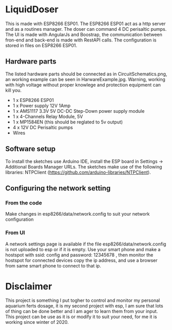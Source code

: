 # LiquidDoser
This is made with ESP8266 ESP01. The ESP8266 ESP01 act as a http server and as a routines manager. The doser can command 4 DC perisaltic pumps. The UI is made with AngularJs and Boostrap, the communication between fron-end and back-end is made with RestAPI calls. The configuration is stored in files on ESP8266 ESP01.

## Hardware parts
The listed hardware parts should be connected as in CircuitSchematics.png, an working example can be seen in HarwareExample.jpg. Warning, working with high voltage without proper knowlege and protection equipment can kill you.
- 1 x ESP8266 ESP01
- 1 x Power supply 12V 1Amp
- 1 x AMS1117 3.3V 5V DC-DC Step-Down power supply module
- 1 x 4-Channels Relay Module, 5V
- 1 x MP1584EN (this should be reglated to 5v output)
- 4 x 12V DC Perisaltic pumps
- Wires

## Software setup
To install the sketches use Arduino IDE, install the ESP board in Settings -> Additional Boards Manager URLs. The sketches make use of the following libraries: NTPClient (https://github.com/arduino-libraries/NTPClient).

## Configuring the network setting
### From the code
Make changes in esp8266/data/network.config to suit your network configuration 
### From UI
 A network settings page is available if the file esp8266/data/network.config is not uploaded to esp or if it is empty. Use your smart phone and make a hostspot with ssid: config and password: 12345678 , then monitor the hostspot for connected devices copy the ip address, and use a browser from same smart phone to connect to that ip.

# Disclaimer
This project is something I put togher to control and monitor my personal aquarium ferts dosage, it is my second project with esp, I am sure that lots of thing can be done better and I am ager to learn them from your input. This project can be use as it is or modify it to suit your need, for me it is working since winter of 2020.

